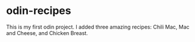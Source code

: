 # odin-recipes

This is my first odin project. 
I added three amazing recipes: Chili Mac, Mac and Cheese, and Chicken Breast.